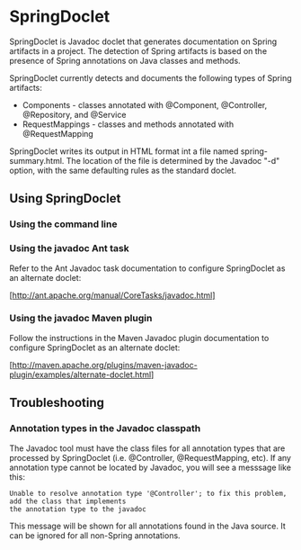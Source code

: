 # SpringDoclet

SpringDoclet is Javadoc doclet that generates documentation on Spring artifacts in a project. The detection of
Spring artifacts is based on the presence of Spring annotations on Java classes and methods.

SpringDoclet currently detects and documents the following types of Spring artifacts:
* Components - classes annotated with @Component, @Controller, @Repository, and @Service
* RequestMappings - classes and methods annotated with @RequestMapping

SpringDoclet writes its output in HTML format int a file named spring-summary.html. The location of the file is
determined by the Javadoc "-d" option, with the same defaulting rules as the standard doclet.

## Using SpringDoclet

### Using the command line

### Using the javadoc Ant task

Refer to the Ant Javadoc task documentation to configure SpringDoclet as an alternate doclet:

[http://ant.apache.org/manual/CoreTasks/javadoc.html]

### Using the javadoc Maven plugin

Follow the instructions in the Maven Javadoc plugin documentation to configure SpringDoclet as an alternate doclet:

[http://maven.apache.org/plugins/maven-javadoc-plugin/examples/alternate-doclet.html]

## Troubleshooting

### Annotation types in the Javadoc classpath
The Javadoc tool must have the class files for all annotation types that are processed by SpringDoclet
(i.e. @Controller, @RequestMapping, etc). If any annotation type cannot be located by Javadoc, you will see a messsage
like this:

    Unable to resolve annotation type '@Controller'; to fix this problem, add the class that implements
    the annotation type to the javadoc

This message will be shown for all annotations found in the Java source. It can be ignored for all non-Spring
annotations.